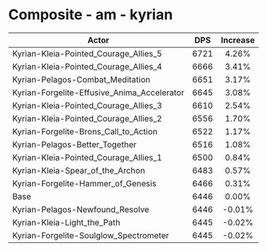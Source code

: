 # Composite - am - kyrian
| Actor | DPS | Increase |
|---|:---:|:---:|
|Kyrian-Kleia-Pointed_Courage_Allies_5|6721|4.26%|
|Kyrian-Kleia-Pointed_Courage_Allies_4|6666|3.41%|
|Kyrian-Pelagos-Combat_Meditation|6651|3.17%|
|Kyrian-Forgelite-Effusive_Anima_Accelerator|6645|3.08%|
|Kyrian-Kleia-Pointed_Courage_Allies_3|6610|2.54%|
|Kyrian-Kleia-Pointed_Courage_Allies_2|6556|1.70%|
|Kyrian-Forgelite-Brons_Call_to_Action|6522|1.17%|
|Kyrian-Pelagos-Better_Together|6516|1.08%|
|Kyrian-Kleia-Pointed_Courage_Allies_1|6500|0.84%|
|Kyrian-Kleia-Spear_of_the_Archon|6483|0.57%|
|Kyrian-Forgelite-Hammer_of_Genesis|6466|0.31%|
|Base|6446|0.00%|
|Kyrian-Pelagos-Newfound_Resolve|6446|-0.01%|
|Kyrian-Kleia-Light_the_Path|6445|-0.02%|
|Kyrian-Forgelite-Soulglow_Spectrometer|6445|-0.02%|

